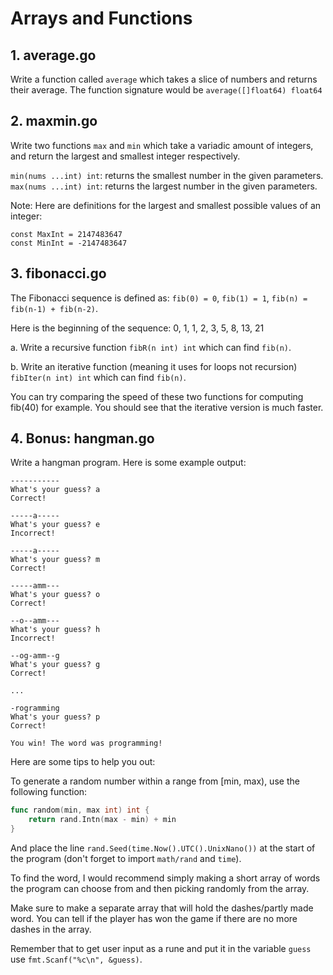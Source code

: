 # Arrays and Functions

## 1. average.go

Write a function called `average` which takes a slice of numbers and returns
their average. The function signature would be `average([]float64) float64`

## 2. maxmin.go

Write two functions `max` and `min` which take a variadic amount of integers,
and return the largest and smallest integer respectively.

`min(nums ...int) int`: returns the smallest number in the given parameters.
`max(nums ...int) int`: returns the largest number in the given parameters.

Note: Here are definitions for the largest and smallest possible values of an integer:

```
const MaxInt = 2147483647
const MinInt = -2147483647
```

## 3. fibonacci.go

The Fibonacci sequence is defined as: `fib(0) = 0`, `fib(1) = 1`, `fib(n) = fib(n-1) + fib(n-2)`.

Here is the beginning of the sequence: 0, 1, 1, 2, 3, 5, 8, 13, 21

a. Write a recursive function `fibR(n int) int` which can find `fib(n)`.

b. Write an iterative function (meaning it uses for loops not recursion) `fibIter(n int) int` which can find `fib(n)`.

You can try comparing the speed of these two functions for computing fib(40) for example. You should see that the iterative version is much faster.

## 4. Bonus: hangman.go

Write a hangman program. Here is some example output:

```
-----------
What's your guess? a
Correct!

-----a-----
What's your guess? e
Incorrect!

-----a-----
What's your guess? m
Correct!

-----amm---
What's your guess? o
Correct!

--o--amm---
What's your guess? h
Incorrect!

--og-amm--g
What's your guess? g
Correct!

...

-rogramming
What's your guess? p
Correct!

You win! The word was programming!
```

Here are some tips to help you out:

To generate a random number within a range from [min, max), use the following function:

```go
func random(min, max int) int {
    return rand.Intn(max - min) + min
}
```

And place the line `rand.Seed(time.Now().UTC().UnixNano())` at the start of the program
(don't forget to import `math/rand` and `time`).

To find the word, I would recommend simply making a short array of words the program can choose from
and then picking randomly from the array.

Make sure to make a separate array that will hold the dashes/partly made word. You can tell if the player
has won the game if there are no more dashes in the array.

Remember that to get user input as a rune and put it in the variable `guess` use `fmt.Scanf("%c\n", &guess)`.
